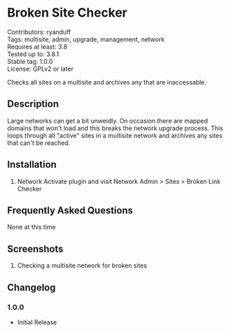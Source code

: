 # Broken Site Checker #

Contributors: ryanduff  
Tags: multisite, admin, upgrade, management, network  
Requires at least: 3.8  
Tested up to: 3.8.1  
Stable tag: 1.0.0  
License: GPLv2 or later  

Checks all sites on a multisite and archives any that are inaccessable.

## Description ##

Large networks can get a bit unweidly. On occasion there are mapped domains that won't load and this breaks the network upgrade process. This loops through all "active" sites in a multisite network and archives any sites that can't be reached.

## Installation ##

1. Network Activate plugin and visit Network Admin > Sites > Broken Link Checker

## Frequently Asked Questions ##

None at this time

## Screenshots ##

1. Checking a multisite network for broken sites

## Changelog ##

### 1.0.0 ###
* Initial Release
